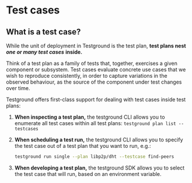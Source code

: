 # Test cases

## What is a test case?

While the unit of deployment in Testground is the test plan, **test plans nest** _**one or many test cases**_ **inside.**

Think of a test plan as a family of tests that, together, exercises a given component or subsystem. Test cases evaluate concrete use cases that we wish to reproduce consistently, in order to capture variations in the observed behaviour, as the source of the component under test changes over time.

Testground offers first-class support for dealing with test cases inside test plans:

1. **When inspecting a test plan,** the testground CLI allows you to enumerate all test cases within all test plans: `testground plan list --testcases`
2. **When scheduling a test run,** the testground CLI allows you to specify the test case out of a test plan that you want to run, e.g.:

   ```bash
   testground run single --plan libp2p/dht --testcase find-peers
   ```

3. **When developing a test plan,** the testground SDK allows you to select the test case that will run, based on an environment variable.

